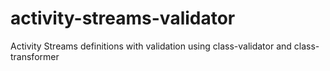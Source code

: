 # activity-streams-validator
Activity Streams definitions with validation using class-validator and class-transformer